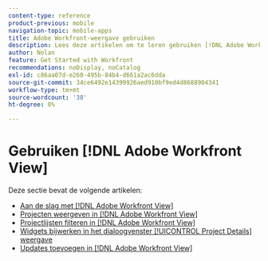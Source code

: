 ```yaml
---
content-type: reference
product-previous: mobile
navigation-topic: mobile-apps
title: Adobe Workfront-weergave gebruiken
description: Lees deze artikelen om te leren gebruiken [!DNL Adobe Workfront] Weergeven.
author: Nolan
feature: Get Started with Workfront
recommendations: noDisplay, noCatalog
exl-id: c86aa07d-e260-495b-84b4-d661a2ac6dda
source-git-commit: 34ce6492e14399926aed910bf9ed4d8688904341
workflow-type: tm+mt
source-wordcount: '38'
ht-degree: 0%

---
```


# Gebruiken [!DNL Adobe Workfront View]

Deze sectie bevat de volgende artikelen:

* [Aan de slag met [!DNL Adobe Workfront View]](../../../workfront-basics/mobile-apps/using-workfront-view/get-started-with-workfront-view.md)
* [Projecten weergeven in [!DNL Adobe Workfront View]](../../../workfront-basics/mobile-apps/using-workfront-view/display-projects-in-wokrfont-view.md)
* [Projectlijsten filteren in [!DNL Adobe Workfront View]](../../../workfront-basics/mobile-apps/using-workfront-view/filter-project-lists-in-workfront-view.md)
* [Widgets bijwerken in het dialoogvenster [!UICONTROL Project Details] weergave](../../../workfront-basics/mobile-apps/using-workfront-view/update-widgets-in-workfront-view.md)
* [Updates toevoegen in [!DNL Adobe Workfront View]](../../../workfront-basics/mobile-apps/using-workfront-view/add-updates-in-workfront-view.md)
